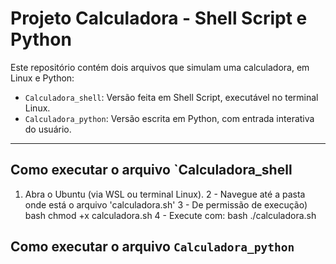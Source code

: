 # Projeto Calculadora - Shell Script e Python

Este repositório contém dois arquivos que simulam uma calculadora, em  Linux e Python:

- `Calculadora_shell`: Versão feita em Shell Script, executável no terminal Linux.
- `Calculadora_python`: Versão escrita em Python, com entrada interativa do usuário.

---

## Como executar o arquivo `Calculadora_shell

1. Abra o Ubuntu (via WSL ou terminal Linux).
2 - Navegue até a pasta onde está o arquivo 'calculadora.sh'
3 - De permissão de execução)
bash
chmod +x calculadora.sh
4 - Execute com:
bash
./calculadora.sh

## Como executar o arquivo `Calculadora_python`
